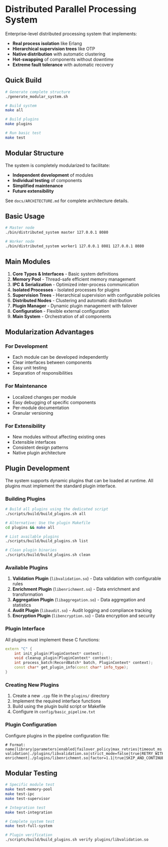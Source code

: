 # Distributed Parallel Processing System

Enterprise-level distributed processing system that implements:
- **Real process isolation** like Erlang
- **Hierarchical supervision trees** like OTP
- **Native distribution** with automatic clustering
- **Hot-swapping** of components without downtime
- **Extreme fault tolerance** with automatic recovery

## Quick Build

```bash
# Generate complete structure
./generate_modular_system.sh

# Build system
make all

# Build plugins
make plugins

# Run basic test
make test
```

## Modular Structure

The system is completely modularized to facilitate:
- **Independent development** of modules
- **Individual testing** of components
- **Simplified maintenance**
- **Future extensibility**

See `docs/ARCHITECTURE.md` for complete architecture details.

## Basic Usage

```bash
# Master node
./bin/distributed_system master 127.0.0.1 8080

# Worker node
./bin/distributed_system worker1 127.0.0.1 8081 127.0.0.1 8080
```

## Main Modules

1. **Core Types & Interfaces** - Basic system definitions
2. **Memory Pool** - Thread-safe efficient memory management
3. **IPC & Serialization** - Optimized inter-process communication
4. **Isolated Processes** - Isolated processes for plugins
5. **Supervision Trees** - Hierarchical supervision with configurable policies
6. **Distributed Nodes** - Clustering and automatic distribution
7. **Plugin Manager** - Dynamic plugin management with failover
8. **Configuration** - Flexible external configuration
9. **Main System** - Orchestration of all components

## Modularization Advantages

### For Development
- Each module can be developed independently
- Clear interfaces between components
- Easy unit testing
- Separation of responsibilities

### For Maintenance
- Localized changes per module
- Easy debugging of specific components
- Per-module documentation
- Granular versioning

### For Extensibility
- New modules without affecting existing ones
- Extensible interfaces
- Consistent design patterns
- Native plugin architecture

## Plugin Development

The system supports dynamic plugins that can be loaded at runtime. All plugins must implement the standard plugin interface.

### Building Plugins

```bash
# Build all plugins using the dedicated script
./scripts/build/build_plugins.sh all

# Alternative: Use the plugin Makefile
cd plugins && make all

# List available plugins
./scripts/build/build_plugins.sh list

# Clean plugin binaries
./scripts/build/build_plugins.sh clean
```

### Available Plugins

1. **Validation Plugin** (`libvalidation.so`) - Data validation with configurable rules
2. **Enrichment Plugin** (`libenrichment.so`) - Data enrichment and transformation  
3. **Aggregation Plugin** (`libaggregation.so`) - Data aggregation and statistics
4. **Audit Plugin** (`libaudit.so`) - Audit logging and compliance tracking
5. **Encryption Plugin** (`libencryption.so`) - Data encryption and security

### Plugin Interface

All plugins must implement these C functions:

```cpp
extern "C" {
    int init_plugin(PluginContext* context);
    void cleanup_plugin(PluginContext* context);
    int process_batch(RecordBatch* batch, PluginContext* context);
    const char* get_plugin_info(const char* info_type);
}
```

### Creating New Plugins

1. Create a new `.cpp` file in the `plugins/` directory
2. Implement the required interface functions
3. Build using the plugin build script or Makefile
4. Configure in `config/basic_pipeline.txt`

### Plugin Configuration

Configure plugins in the pipeline configuration file:

```
# Format: name|library|parameters|enabled|failover_policy|max_retries|timeout_ms
validation|./plugins/libvalidation.so|strict_mode=false|true|RETRY_WITH_BACKOFF|3|10000
enrichment|./plugins/libenrichment.so|factor=1.1|true|SKIP_AND_CONTINUE|2|5000
```

## Modular Testing

```bash
# Specific module test
make test-memory-pool
make test-ipc
make test-supervisor

# Integration test
make test-integration

# Complete system test
make test-full-system

# Plugin verification
./scripts/build/build_plugins.sh verify plugins/libvalidation.so
```
